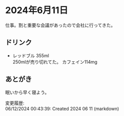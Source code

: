 # 2024年6月11日

仕事。割と重要な会議があったので会社に行ってきた。

## ドリンク

- レッドブル 355ml  
250mlが売り切れてた。
カフェイン114mg

## あとがき

眠いから早く寝よう。

変更履歴:  
06/12/2024 00:43:39: Created 2024 06 11 (markdown)  
